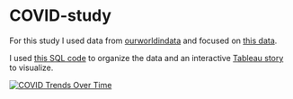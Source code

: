 # COVID-study
For this study I used data from [ourworldindata](https://ourworldindata.org/) and focused on [this data](https://ourworldindata.org/covid-deaths).

I used [this SQL code](COVID/Covid.sql) to organize the data and an interactive [Tableau story](https://public.tableau.com/views/covidproject_16613567558280/Story1?:language=en-US&publish=yes&:display_count=n&:origin=viz_share_link) to visualize.

<div class='tableauPlaceholder' id='viz1662990145582' style='position: relative'><noscript><a href='#'><img alt='COVID Trends Over Time ' src='https:&#47;&#47;public.tableau.com&#47;static&#47;images&#47;co&#47;covidproject_16613567558280&#47;Story1&#47;1_rss.png' style='border: none' /></a></noscript><object class='tableauViz'  style='display:none;'><param name='host_url' value='https%3A%2F%2Fpublic.tableau.com%2F' /> <param name='embed_code_version' value='3' /> <param name='site_root' value='' /><param name='name' value='covidproject_16613567558280&#47;Story1' /><param name='tabs' value='no' /><param name='toolbar' value='yes' /><param name='static_image' value='https:&#47;&#47;public.tableau.com&#47;static&#47;images&#47;co&#47;covidproject_16613567558280&#47;Story1&#47;1.png' /> <param name='animate_transition' value='yes' /><param name='display_static_image' value='yes' /><param name='display_spinner' value='yes' /><param name='display_overlay' value='yes' /><param name='display_count' value='yes' /><param name='language' value='en-US' /></object></div>               
